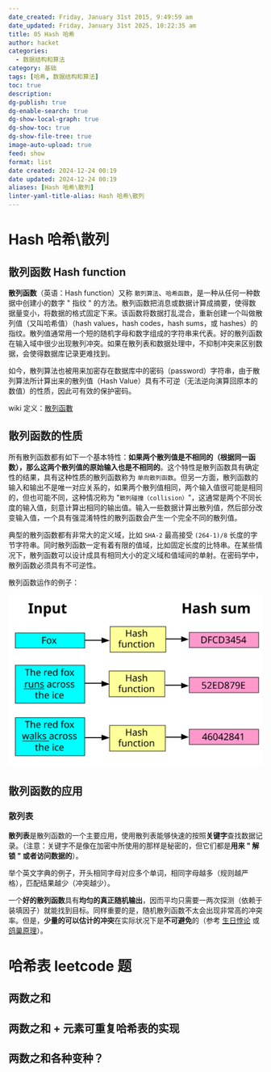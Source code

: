```yaml
---
date_created: Friday, January 31st 2015, 9:49:59 am
date_updated: Friday, January 31st 2025, 10:22:35 am
title: 05 Hash 哈希
author: hacket
categories:
  - 数据结构和算法
category: 基础
tags: [哈希, 数据结构和算法]
toc: true
description: 
dg-publish: true
dg-enable-search: true
dg-show-local-graph: true
dg-show-toc: true
dg-show-file-tree: true
image-auto-upload: true
feed: show
format: list
date created: 2024-12-24 00:19
date updated: 2024-12-24 00:19
aliases: [Hash 哈希\散列]
linter-yaml-title-alias: Hash 哈希\散列
---
```


# Hash 哈希\散列

## 散列函数 Hash function

**散列函数**（英语：Hash function）又称 `散列算法`、`哈希函数`，是一种从任何一种数据中创建小的数字 " 指纹 " 的方法。散列函数把消息或数据计算成摘要，使得数据量变小，将数据的格式固定下来。该函数将数据打乱混合，重新创建一个叫做散列值（又叫哈希值）（hash values，hash codes，hash sums，或 hashes）的指纹。散列值通常用一个短的随机字母和数字组成的字符串来代表。好的散列函数在输入域中很少出现散列冲突。如果在散列表和数据处理中，不抑制冲突来区别数据，会使得数据库记录更难找到。

如今，散列算法也被用来加密存在数据库中的密码（password）字符串，由于散列算法所计算出来的散列值（Hash Value）具有不可逆（无法逆向演算回原本的数值）的性质，因此可有效的保护密码。

wiki 定义：[散列函數](https://zh.wikipedia.org/wiki/%E6%95%A3%E5%88%97%E5%87%BD%E6%95%B8)

## 散列函数的性质

所有散列函数都有如下一个基本特性：**如果两个散列值是不相同的（根据同一函数），那么这两个散列值的原始输入也是不相同的**。这个特性是散列函数具有确定性的结果，具有这种性质的散列函数称为 `单向散列函数`。但另一方面，散列函数的输入和输出不是唯一对应关系的，如果两个散列值相同，两个输入值很可能是相同的，但也可能不同，这种情况称为 "`散列碰撞（collision）`"，这通常是两个不同长度的输入值，刻意计算出相同的输出值。输入一些数据计算出散列值，然后部分改变输入值，一个具有强混淆特性的散列函数会产生一个完全不同的散列值。

典型的散列函数都有非常大的定义域，比如 `SHA-2` 最高接受 `(264-1)/8` 长度的字节字符串。同时散列函数一定有着有限的值域，比如固定长度的比特串。在某些情况下，散列函数可以设计成具有相同大小的定义域和值域间的单射。在密码学中，散列函数必须具有不可逆性。

散列函数运作的例子：

![image.png](https://raw.githubusercontent.com/hacket/ObsidianOSS/master/obsidian/20250131094849.png)

## 散列函数的应用

### 散列表

**散列表**是散列函数的一个主要应用，使用散列表能够快速的按照**关键字**查找数据记录。（注意：关键字不是像在加密中所使用的那样是秘密的，但它们都是**用来 " 解锁 " 或者访问数据的**）。

举个英文字典的例子，开头相同字母对应多个单词，相同字母越多（规则越严格），匹配结果越少（冲突越少）。

一个**好的散列函数**具有**均匀的真正随机输出**，因而平均只需要一两次探测（依赖于装填因子）就能找到目标。同样重要的是，随机散列函数不太会出现非常高的冲突率。但是，**少量的可以估计的冲突**在实际状况下是**不可避免**的（参考 [生日悖论](https://en.wikipedia.org/wiki/Birthday_problem) 或 [鸽巢原理](https://zh.wikipedia.org/wiki/%E9%B4%BF%E5%B7%A2%E5%8E%9F%E7%90%86)）。

# 哈希表 leetcode 题

## 两数之和

## 两数之和 + 元素可重复哈希表的实现

## 两数之和各种变种？
